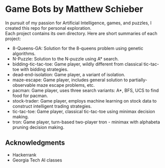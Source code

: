 # Game Bots by Matthew Schieber

In pursuit of my passion for Artificial Intelligence, games, and puzzles, I created this repo for personal exploration.  
Each project contains its own directory. Here are short summaries of each project:

* 8-Queens-GA: Solution for the 8-queens problem using genetic algorithms.  
* N-Puzzle: Solution to the N-puzzle using A* search.
* bidding-tic-tac-toe: Game player, wildly different from classical tic-tac-toe with bidding strategies.
* dead-end-isolation: Game player, a variant of isolation.
* maze-escape: Game player, includes general solution to partially-observable maze escape problems, etc.
* pacman: Game player, uses three search variants: A*, BFS, UCS to find food for pacman.
* stock-trader: Game player, employs machine learning on stock data to construct intelligent trading strategies.
* tic-tac-toe: Game player, classical tic-tac-toe using minimax decision making.
* tron: Game player, turn-based two-player tron - minimax with alphabeta pruning decision making. 


## Acknowledgments

* Hackerrank
* Georgia Tech AI classes

